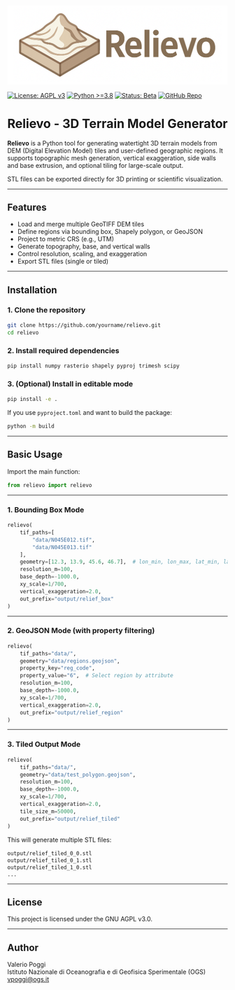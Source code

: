 ![Relievo Logo](logo/relievo_logo.png)

[![License: AGPL v3](https://img.shields.io/badge/License-AGPL%20v3-blue.svg)](https://www.gnu.org/licenses/agpl-3.0)
[![Python >=3.8](https://img.shields.io/badge/Python-3.8%2B-blue.svg)](https://www.python.org/)
[![Status: Beta](https://img.shields.io/badge/status-beta-yellow)]()
[![GitHub Repo](https://img.shields.io/badge/github-relievo-lightgrey?logo=github)](https://github.com/yourname/relievo)


# Relievo - 3D Terrain Model Generator

**Relievo** is a Python tool for generating watertight 3D terrain models 
from DEM (Digital Elevation Model) tiles and user-defined geographic regions. 
It supports topographic mesh generation, vertical exaggeration, 
side walls and base extrusion, and optional tiling for large-scale output.

STL files can be exported directly for 3D printing or scientific visualization.

---

## Features

- Load and merge multiple GeoTIFF DEM tiles
- Define regions via bounding box, Shapely polygon, or GeoJSON
- Project to metric CRS (e.g., UTM)
- Generate topography, base, and vertical walls
- Control resolution, scaling, and exaggeration
- Export STL files (single or tiled)

---

## Installation

### 1. Clone the repository

```bash
git clone https://github.com/yourname/relievo.git
cd relievo
```

### 2. Install required dependencies

```bash
pip install numpy rasterio shapely pyproj trimesh scipy
```

### 3. (Optional) Install in editable mode

```bash
pip install -e .
```

If you use `pyproject.toml` and want to build the package:

```bash
python -m build
```

---

## Basic Usage

Import the main function:

```python
from relievo import relievo
```

---

### 1. Bounding Box Mode

```python
relievo(
    tif_paths=[
        "data/N045E012.tif",
        "data/N045E013.tif"
    ],
    geometry=[12.3, 13.9, 45.6, 46.7],  # lon_min, lon_max, lat_min, lat_max
    resolution_m=100,
    base_depth=-1000.0,
    xy_scale=1/700,
    vertical_exaggeration=2.0,
    out_prefix="output/relief_box"
)
```

---

### 2. GeoJSON Mode (with property filtering)

```python
relievo(
    tif_paths="data/",
    geometry="data/regions.geojson",
    property_key="reg_code",
    property_value="6",  # Select region by attribute
    resolution_m=100,
    base_depth=-1000.0,
    xy_scale=1/700,
    vertical_exaggeration=2.0,
    out_prefix="output/relief_region"
)
```

---

### 3. Tiled Output Mode

```python
relievo(
    tif_paths="data/",
    geometry="data/test_polygon.geojson",
    resolution_m=100,
    base_depth=-1000.0,
    xy_scale=1/700,
    vertical_exaggeration=2.0,
    tile_size_m=50000,
    out_prefix="output/relief_tiled"
)
```

This will generate multiple STL files:

```
output/relief_tiled_0_0.stl
output/relief_tiled_0_1.stl
output/relief_tiled_1_0.stl
...
```

---

## License

This project is licensed under the GNU AGPL v3.0.

---

## Author

Valerio Poggi  
Istituto Nazionale di Oceanografia e di Geofisica Sperimentale (OGS)  
vpoggi@ogs.it
